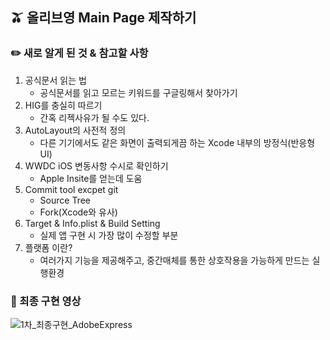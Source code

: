 ## 🫒 올리브영 Main Page 제작하기 

### ✏️ 새로 알게 된 것 & 참고할 사항

1. 공식문서 읽는 법 
    * 공식문서를 읽고 모르는 키워드를 구글링해서 찾아가기
2. HIG를 충실히 따르기 
    * 간혹 리젝사유가 될 수도 있다.
3. AutoLayout의 사전적 정의
    * 다른 기기에서도 같은 화면이 출력되게끔 하는 Xcode 내부의 방정식(반응형 UI)
4. WWDC iOS 변동사항 수시로 확인하기
    * Apple Insite를 얻는데 도움
5. Commit tool excpet git
    * Source Tree
    * Fork(Xcode와 유사)
6. Target & Info.plist & Build Setting
    * 실제 앱 구현 시 가장 많이 수정할 부분
7. 플랫폼 이란?
    * 여러가지 기능을 제공해주고, 중간매체를 통한 상호작용을 가능하게 만드는 실행환경 

### 📱 최종 구현 영상

![1차_최종구현_AdobeExpress](https://user-images.githubusercontent.com/74387813/184535224-77b6f006-7944-4152-a820-3583ba389e8c.gif)

